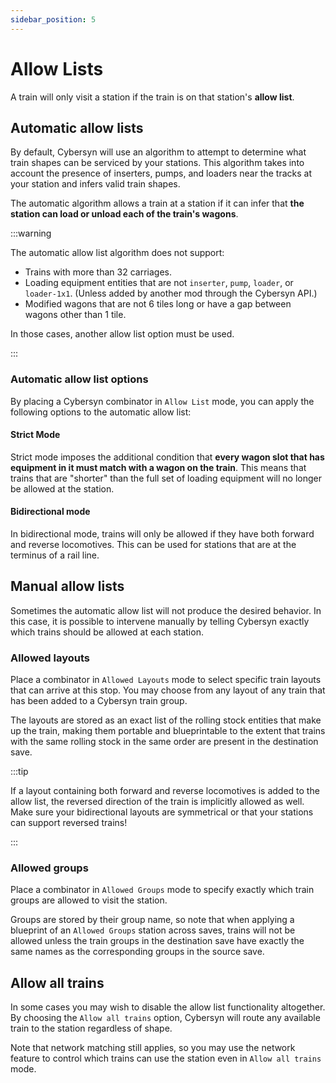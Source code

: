 ```yaml
---
sidebar_position: 5
---
```


# Allow Lists

A train will only visit a station if the train is on that station's **allow list**.

## Automatic allow lists

By default, Cybersyn will use an algorithm to attempt to determine what train shapes can be serviced by your stations. This algorithm takes into account the presence of inserters, pumps, and loaders near the tracks at your station and infers valid train shapes.

The automatic algorithm allows a train at a station if it can infer that **the station can load or unload each of the train's wagons**.

:::warning

The automatic allow list algorithm does not support:

- Trains with more than 32 carriages.
- Loading equipment entities that are not `inserter`, `pump`, `loader`, or `loader-1x1`. (Unless added by another mod through the Cybersyn API.)
- Modified wagons that are not 6 tiles long or have a gap between wagons other than 1 tile.

In those cases, another allow list option must be used.

:::

### Automatic allow list options

By placing a Cybersyn combinator in `Allow List` mode, you can apply the following options to the automatic allow list:

#### Strict Mode

Strict mode imposes the additional condition that **every wagon slot that has equipment in it must match with a wagon on the train**. This means that trains that are "shorter" than the full set of loading equipment will no longer be allowed at the station.

#### Bidirectional mode

In bidirectional mode, trains will only be allowed if they have both forward and reverse locomotives. This can be used for stations that are at the terminus of a rail line.

## Manual allow lists

Sometimes the automatic allow list will not produce the desired behavior. In this case, it is possible to intervene manually by telling Cybersyn exactly which trains should be allowed at each station.

### Allowed layouts

Place a combinator in `Allowed Layouts` mode to select specific train layouts that can arrive at this stop. You may choose from any layout of any train that has been added to a Cybersyn train group.

The layouts are stored as an exact list of the rolling stock entities that make up the train, making them portable and blueprintable to the extent that trains with the same rolling stock in the same order are present in the destination save.

:::tip

If a layout containing both forward and reverse locomotives is added to the allow list, the reversed direction of the train is implicitly allowed as well. Make sure your bidirectional layouts are symmetrical or that your stations can support reversed trains!

:::

### Allowed groups

Place a combinator in `Allowed Groups` mode to specify exactly which train groups are allowed to visit the station.

Groups are stored by their group name, so note that when applying a blueprint of an `Allowed Groups` station across saves, trains will not be allowed unless the train groups in the destination save have exactly the same names as the corresponding groups in the source save.

## Allow all trains

In some cases you may wish to disable the allow list functionality altogether. By choosing the `Allow all trains` option, Cybersyn will route any available train to the station regardless of shape.

Note that network matching still applies, so you may use the network feature to control which trains can use the station even in `Allow all trains` mode.
